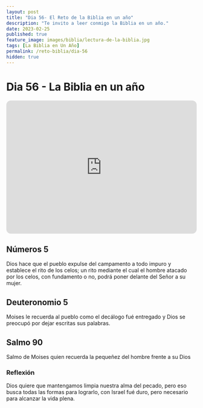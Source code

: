 ```yaml
---
layout: post
title: "Dia 56- El Reto de la Biblia en un año"
description: "Te invito a leer conmigo la Biblia en un año."
date: 2023-02-25
published: true
feature_image: images/biblia/lectura-de-la-biblia.jpg
tags: [La Biblia en Un Año]
permalink: /reto-biblia/dia-56
hidden: true
---
```


# Dia 56 - La Biblia en un año
<iframe style="border-radius:12px" src="https://open.spotify.com/embed/episode/75xAvnT9pThcvyoRVYWHcJ?utm_source=generator" width="100%" height="352" frameBorder="0" allowfullscreen="" allow="autoplay; clipboard-write; encrypted-media; fullscreen; picture-in-picture" loading="lazy"></iframe>

## Números 5
Dios hace que el pueblo expulse del campamento a todo impuro y establece el rito de los celos; un rito mediante el cual el hombre atacado por los celos, con fundamento o no, podrá poner delante del Señor a su mujer.

## Deuteronomio 5
Moises le recuerda al pueblo como el decálogo fué entregado y Dios se preocupó por dejar escritas sus palabras.


## Salmo 90
Salmo de Moises quien recuerda la pequeñez del hombre frente a su Dios

### Reflexión
Dios quiere que mantengamos limpia nuestra alma del pecado, pero eso busca todas las formas para lograrlo, con Israel fué duro, pero necesario para alcanzar la vida plena.



